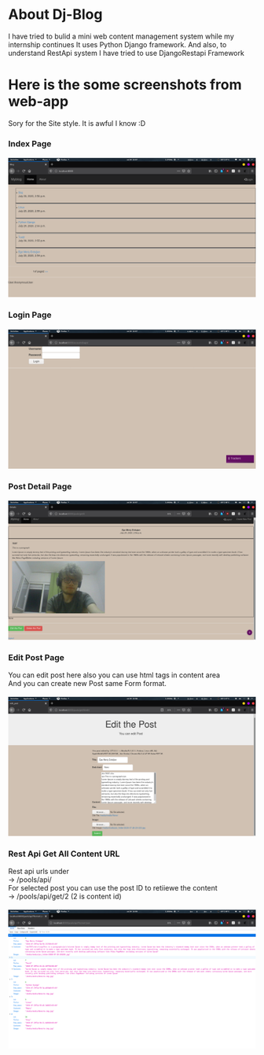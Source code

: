 # About Dj-Blog
I have tried to bulid a mini web content management system while my internship continues
It uses Python Django framework. And also, to understand RestApi system I have tried to use DjangoRestapi Framework
# Here is the some screenshots from web-app
 Sory for the Site style. It is awful I know :D
 ### Index Page
 #### ![index](blog_info/index_page.png)
 ### Login Page
 #### ![login](blog_info/login.png)
 ### Post Detail Page
 #### ![login](blog_info/details.png)
 ### Edit Post Page
 You can edit post here also you can use html tags in content area  
 And you can create new Post same Form format.
 #### ![login](blog_info/edit.png)
 ### Rest Api Get All Content URL
 Rest api urls under  
 -> /pools/api/  
 For selected post you can use the post ID to retiiewe the content  
 -> /pools/api/get/2 (2 is content id)  
 #### ![login](blog_info/restapi.png)
 
 

